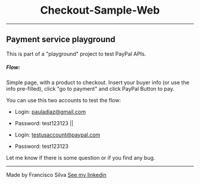 

<h1 align="center">Checkout-Sample-Web
</h1>

---
## Payment service playground

This is part of a "playground" project to test PayPal APIs.


##### Flow:

Simple page, with a product to checkout. Insert your buyer info (or use the info pre-filled), click "go to payment" and click PayPal Button to pay.

You can use this two accounts to test the flow:

- Login: pauladiaz@gmail.com
- Password: test123123
       ||

- Login: testusaccount@paypal.com
- Password: test123123


Let me know if there is some question or if you find any bug.



---



Made by Francisco Silva [See my linkedin](https://www.linkedin.com/in/francisco-silva-953561a6/)